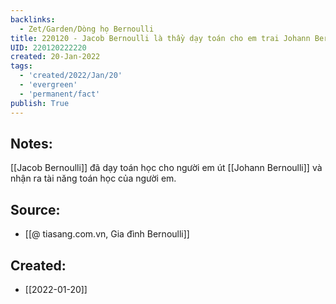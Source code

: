 ```yaml
---
backlinks:
  - Zet/Garden/Dòng họ Bernoulli
title: 220120 - Jacob Bernoulli là thầy dạy toán cho em trai Johann Bernoulli
UID: 220120222220
created: 20-Jan-2022
tags:
  - 'created/2022/Jan/20'
  - 'evergreen'
  - 'permanent/fact'
publish: True
---
```

## Notes:
[[Jacob Bernoulli]] đã dạy toán học cho người em út [[Johann Bernoulli]] và nhận ra tài năng toán học của người em.

## Source:
- [[@ tiasang.com.vn, Gia đình Bernoulli]]

## Created:
- [[2022-01-20]]
